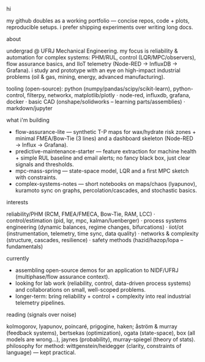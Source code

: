 hi

my github doubles as a working portfolio — concise repos, code + plots, reproducible setups. i prefer shipping experiments over writing long docs.

about

undergrad @ UFRJ Mechanical Engineering. my focus is reliability & automation for complex systems: PHM/RUL, control (LQR/MPC/observers), flow assurance basics, and IIoT telemetry (Node-RED → InfluxDB → Grafana). i study and prototype with an eye on high-impact industrial problems (oil & gas, mining, energy, advanced manufacturing).

tooling (open-source): python (numpy/pandas/scipy/scikit-learn), python-control, filterpy, networkx, matplotlib/plotly · node-red, influxdb, grafana, docker · basic CAD (onshape/solidworks – learning parts/assemblies) · markdown/jupyter

what i'm building 

- flow-assurance-lite — synthetic T-P maps for wax/hydrate risk zones + minimal FMEA/Bow-Tie (3 lines) and a dashboard skeleton (Node-RED → Influx → Grafana).  
- predictive-maintenance-starter — feature extraction for machine health + simple RUL baseline and email alerts; no fancy black box, just clear signals and thresholds.  
- mpc-mass-spring — state-space model, LQR and a first MPC sketch with constraints.  
- complex-systems-notes — short notebooks on maps/chaos (lyapunov), kuramoto sync on graphs, percolation/cascades, and stochastic basics.

interests 

reliability/PHM (RCM, FMEA/FMECA, Bow-Tie, RAM, LCC) · control/estimation (pid, lqr, mpc, kalman/luenberger) · process systems engineering (dynamic balances, regime changes, bifurcations) · iiot/ot (instrumentation, telemetry, time sync, data quality) · networks & complexity (structure, cascades, resilience) · safety methods (hazid/hazop/lopa – fundamentals)

currently

- assembling open-source demos for an application to NIDF/UFRJ (multiphase/flow assurance context).  
- looking for lab work (reliability, control, data-driven process systems) and collaborations on small, well-scoped problems.  
- longer-term: bring reliability + control + complexity into real industrial telemetry pipelines.

reading (signals over noise)

kolmogorov, lyapunov, poincaré, prigogine, haken; åström & murray (feedback systems), bertsekas (optimization), ogata (state-space), box (all models are wrong…), jaynes (probability), murray-spiegel (theory of stats). philosophy for method: wittgenstein/heidegger (clarity, constraints of language) — kept practical.
